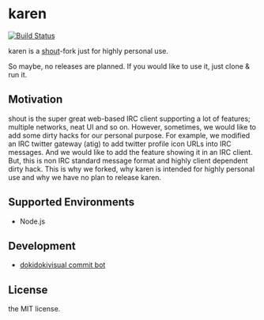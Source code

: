 # karen

[![Build Status](https://travis-ci.org/karen-irc/karen.svg?branch=master)](https://travis-ci.org/karen-irc/karen)

karen is a [shout](https://github.com/erming/shout)-fork just for highly personal use.

So maybe, no releases are planned.
If you would like to use it, just clone & run it.

## Motivation

shout is the super great web-based IRC client supporting a lot of features; multiple networks, neat UI and so on.
However, sometimes, we would like to add some dirty hacks for our personal purpose.
For example, we modified an IRC twitter gateway (atig) to add twitter profile icon URLs into IRC messages. And we would like to add the feature showing it in an IRC client. But, this is non IRC standard message format and highly client dependent dirty hack. This is why we forked, why karen is intended for highly personal use and why we have no plan to release karen.

## Supported Environments

- Node.js

## Development

- [dokidokivisual commit bot](http://cq-dokidokivisual.rhcloud.com/queue/karen)


## License

the MIT license.
